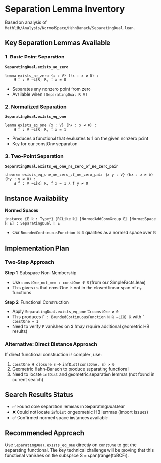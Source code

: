 # Separation Lemma Inventory

Based on analysis of `Mathlib/Analysis/NormedSpace/HahnBanach/SeparatingDual.lean`.

## Key Separation Lemmas Available

### 1. Basic Point Separation

**`SeparatingDual.exists_ne_zero`**
```lean
lemma exists_ne_zero {x : V} (hx : x ≠ 0) :
    ∃ f : V →L[R] R, f x ≠ 0
```
- Separates any nonzero point from zero
- Available when `[SeparatingDual R V]`

### 2. Normalized Separation  

**`SeparatingDual.exists_eq_one`**
```lean
lemma exists_eq_one {x : V} (hx : x ≠ 0) :
    ∃ f : V →L[R] R, f x = 1
```
- Produces a functional that evaluates to 1 on the given nonzero point
- Key for our constOne separation

### 3. Two-Point Separation

**`SeparatingDual.exists_eq_one_ne_zero_of_ne_zero_pair`**
```lean
theorem exists_eq_one_ne_zero_of_ne_zero_pair {x y : V} (hx : x ≠ 0) (hy : y ≠ 0) :
    ∃ f : V →L[R] R, f x = 1 ∧ f y ≠ 0
```

## Instance Availability

**Normed Spaces**
```lean
instance {E 𝕜 : Type*} [RCLike 𝕜] [NormedAddCommGroup E] [NormedSpace 𝕜 E] : SeparatingDual 𝕜 E
```
- Our `BoundedContinuousFunction ℕ ℝ` qualifies as a normed space over ℝ

## Implementation Plan  

### Two-Step Approach

**Step 1**: Subspace Non-Membership  
- Use `constOne_not_mem : constOne ∉ S` (from our SimpleFacts.lean)
- This gives us that constOne is not in the closed linear span of c₀ functions

**Step 2**: Functional Construction
- Apply `SeparatingDual.exists_eq_one` to `constOne ≠ 0`  
- This produces `F : BoundedContinuousFunction ℕ ℝ →L[ℝ] ℝ` with `F constOne = 1`
- Need to verify `F` vanishes on S (may require additional geometric HB results)

### Alternative: Direct Distance Approach

If direct functional construction is complex, use:
1. `constOne ∉ closure S` ⇒ `infDist(constOne, S) > 0` 
2. Geometric Hahn-Banach to produce separating functional
3. Need to locate `infDist` and geometric separation lemmas (not found in current search)

## Search Results Status

- ✅ Found core separation lemmas in SeparatingDual.lean
- ❌ Could not locate `infDist` or geometric HB lemmas (import issues)
- ✅ Confirmed normed space instances available

## Recommended Approach

Use `SeparatingDual.exists_eq_one` directly on `constOne` to get the separating functional. The key technical challenge will be proving that this functional vanishes on the subspace S = span(range(toBCF)).